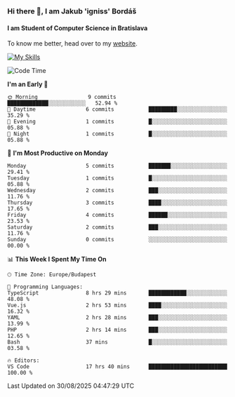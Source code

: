 ### Hi there 👋, I am Jakub 'igniss' Bordáš

#### I am Student of Computer Science in Bratislava
To know me better, head over to my [website](https://bordas.sk).

[![My Skills](https://skillicons.dev/icons?i=js,typescript,html,css,figma,svelte,vue,next,postgresql,nest,express,nodejs)](https://bordas.sk)


<!--START_SECTION:waka-->
![Code Time](http://img.shields.io/badge/Code%20Time-2%2C081%20hrs%2029%20mins-blue)

**I'm an Early 🐤** 

```text
🌞 Morning                9 commits           █████████████░░░░░░░░░░░░   52.94 % 
🌆 Daytime                6 commits           █████████░░░░░░░░░░░░░░░░   35.29 % 
🌃 Evening                1 commits           █░░░░░░░░░░░░░░░░░░░░░░░░   05.88 % 
🌙 Night                  1 commits           █░░░░░░░░░░░░░░░░░░░░░░░░   05.88 % 
```
📅 **I'm Most Productive on Monday** 

```text
Monday                   5 commits           ███████░░░░░░░░░░░░░░░░░░   29.41 % 
Tuesday                  1 commits           █░░░░░░░░░░░░░░░░░░░░░░░░   05.88 % 
Wednesday                2 commits           ███░░░░░░░░░░░░░░░░░░░░░░   11.76 % 
Thursday                 3 commits           ████░░░░░░░░░░░░░░░░░░░░░   17.65 % 
Friday                   4 commits           ██████░░░░░░░░░░░░░░░░░░░   23.53 % 
Saturday                 2 commits           ███░░░░░░░░░░░░░░░░░░░░░░   11.76 % 
Sunday                   0 commits           ░░░░░░░░░░░░░░░░░░░░░░░░░   00.00 % 
```


📊 **This Week I Spent My Time On** 

```text
🕑︎ Time Zone: Europe/Budapest

💬 Programming Languages: 
TypeScript               8 hrs 29 mins       ████████████░░░░░░░░░░░░░   48.08 % 
Vue.js                   2 hrs 53 mins       ████░░░░░░░░░░░░░░░░░░░░░   16.32 % 
YAML                     2 hrs 28 mins       ███░░░░░░░░░░░░░░░░░░░░░░   13.99 % 
PHP                      2 hrs 14 mins       ███░░░░░░░░░░░░░░░░░░░░░░   12.65 % 
Bash                     37 mins             █░░░░░░░░░░░░░░░░░░░░░░░░   03.58 % 

🔥 Editors: 
VS Code                  17 hrs 40 mins      █████████████████████████   100.00 % 
```


 Last Updated on 30/08/2025 04:47:29 UTC
<!--END_SECTION:waka-->
